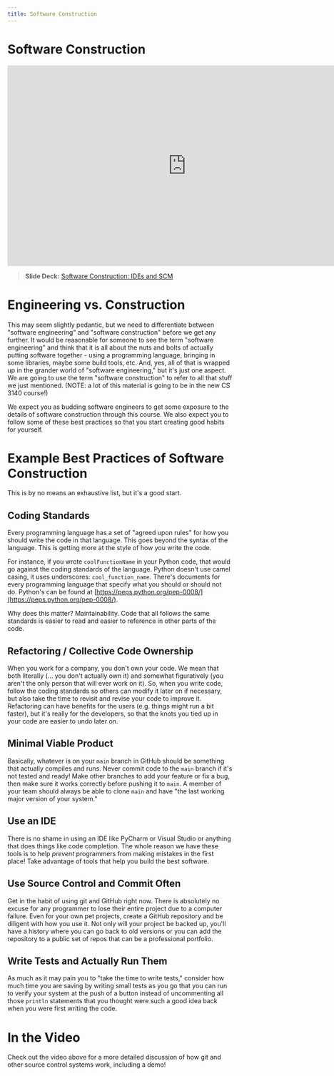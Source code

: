 ```yaml
---
title: Software Construction
---
```


# Software Construction

<iframe width="800" height="450" src="https://www.youtube.com/embed/IVBtOLiXs0A" frameborder="0" allow="accelerometer; autoplay; encrypted-media; gyroscope; picture-in-picture" allowfullscreen></iframe>

> __Slide Deck:__ [Software Construction: IDEs and SCM](https://docs.google.com/presentation/d/1EmPO6DpLF4FrSBxlhn7yWRsWihS7p2mmLlOBW34CxW8/edit?usp=sharing)

# Engineering vs. Construction

This may seem slightly pedantic, but we need to differentiate between "software engineering" and "software construction" before we get any further.  It would be reasonable for someone to see the term "software engineering" and think that it is all about the nuts and bolts of actually putting software together - using a programming language, bringing in some libraries, maybe some build tools, etc.  And, yes, all of that is wrapped up in the grander world of "software engineering," but it's just one aspect.  We are going to use the term "software construction" to refer to all that stuff we just mentioned.  (NOTE: a lot of this material is going to be in the new CS 3140 course!)

We expect you as budding software engineers to get some exposure to the details of software construction through this course.  We also expect you to follow some of these best practices so that you start creating good habits for yourself.

# Example Best Practices of Software Construction

This is by no means an exhaustive list, but it's a good start.

## Coding Standards

Every programming language has a set of "agreed upon rules" for how you should write the code in that language.  This goes beyond the syntax of the language.  This is getting more at the style of how you write the code.

For instance, if you wrote ``coolFunctionName`` in your Python code, that would go against the coding standards of the language.  Python doesn't use camel casing, it uses underscores: ``cool_function_name``.  There's documents for every programming language that specify what you should or should not do.  Python's can be found at [https://peps.python.org/pep-0008/](https://peps.python.org/pep-0008/).

Why does this matter?  Maintainability.  Code that all follows the same standards is easier to read and easier to reference in other parts of the code.  

## Refactoring / Collective Code Ownership

When you work for a company, you don't own your code.  We mean that both literally (... you don't actually own it) and somewhat figuratively (you aren't the only person that will ever work on it).  So, when you write code, follow the coding standards so others can modify it later on if necessary, but also take the time to revisit and revise your code to improve it.  Refactoring can have benefits for the users (e.g. things might run a bit faster), but it's really for the developers, so that the knots you tied up in your code are easier to undo later on.

## Minimal Viable Product

Basically, whatever is on your ``main`` branch in GitHub should be something that actually compiles and runs.  Never commit code to the ``main`` branch if it's not tested and ready!  Make other branches to add your feature or fix a bug, then make sure it works correctly before pushing it to ``main``.  A member of your team should always be able to clone ``main`` and have "the last working major version of your system."

## Use an IDE

There is no shame in using an IDE like PyCharm or Visual Studio or anything that does things like code completion.  The whole reason we have these tools is to help _prevent_ programmers from making mistakes in the first place!  Take advantage of tools that help you build the best software.

## Use Source Control and Commit Often

Get in the habit of using git and GitHub right now.  There is absolutely no excuse for any programmer to lose their entire project due to a computer failure.  Even for your own pet projects, create a GitHub repository and be diligent with how you use it.  Not only will your project be backed up, you'll have a history where you can go back to old versions or you can add the repository to a public set of repos that can be a professional portfolio.  

## Write Tests and Actually Run Them

As much as it may pain you to "take the time to write tests," consider how much time you are saving by writing small tests as you go that you can run to verify your system at the push of a button instead of uncommenting all those ``println`` statements that you thought were such a good idea back when you were first writing the code.

# In the Video

Check out the video above for a more detailed discussion of how git and other source control systems work, including a demo!